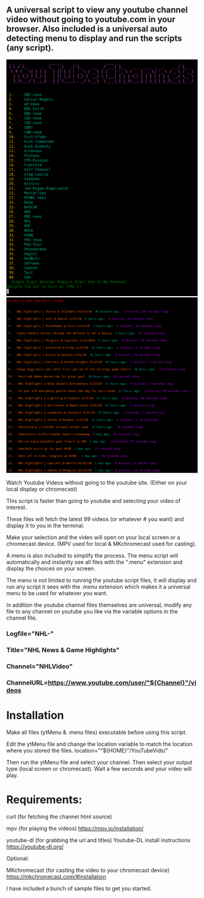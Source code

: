 ## A universal script to view any youtube channel video without going to youtube.com in your browser. Also included is a universal auto detecting menu to display and run the scripts (any script).
![](ScreenShot.png)
![](ScreenShot2.png)

Watch Youtube Videos without going to the youtube site. (Either on your local display or chromecast)


This script is faster than going to youtube and selecting your video of interest.


These files will fetch the latest 99 videos (or whatever # you want) and display it to you in the terminal.


Make your selection and the video will open on your local screen or a chromecast device. (MPV used for local & MKchromecast used for casting).


A menu is also included to simplify the process. The menu script will automatically and instantly see all files with the ".menu" extension and display the choices on your screen.

The menu is not limited to running the youtube script files,
it will display and run any script it sees with the .menu extension which makes it a universal menu to be used for whatever you want.


In addition the youtube channel files themselves are universal, modify any file to any channel on youtube you like via the variable options in the channel file.

### Logfile="NHL-"


### Title="NHL News & Game Highlights"


### Channel="NHLVideo"


### ChannelURL=https://www.youtube.com/user/"${Channel}"/videos





# Installation
Make all files (ytMenu & .menu files) executable before using this script.

Edit the ytMenu file and change the location variable to match the location where you stored the files.
location=""${HOME}"/YouTubeVids/"

Then run the ytMenu file and select your channel. Then select your output type (local screen or chromecast). Wait a few seconds and your video will play.

# Requirements:

curl (for fetching the channel html source)


mpv (for playing the videos) https://mpv.io/installation/


youtube-dl (for grabbing the url and titles) Youtube-DL install instructions https://youtube-dl.org/



Optional:


MKchromecast (for casting the video to your chromecast device) https://mkchromecast.com/#installation

I have included a bunch of sample files to get you started.
